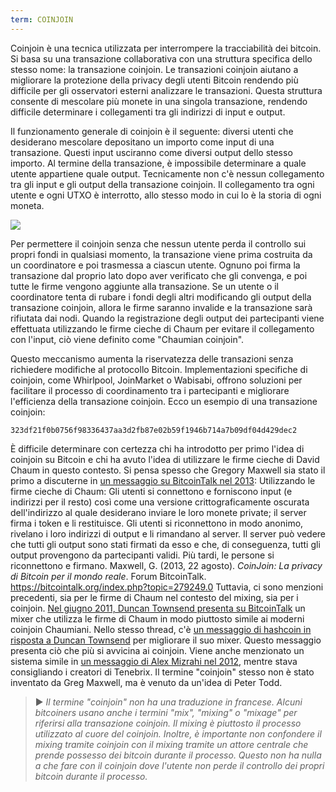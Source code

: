 ```yaml
---
term: COINJOIN
---
```


Coinjoin è una tecnica utilizzata per interrompere la tracciabilità dei bitcoin. Si basa su una transazione collaborativa con una struttura specifica dello stesso nome: la transazione coinjoin. Le transazioni coinjoin aiutano a migliorare la protezione della privacy degli utenti Bitcoin rendendo più difficile per gli osservatori esterni analizzare le transazioni. Questa struttura consente di mescolare più monete in una singola transazione, rendendo difficile determinare i collegamenti tra gli indirizzi di input e output.

Il funzionamento generale di coinjoin è il seguente: diversi utenti che desiderano mescolare depositano un importo come input di una transazione. Questi input usciranno come diversi output dello stesso importo. Al termine della transazione, è impossibile determinare a quale utente appartiene quale output. Tecnicamente non c'è nessun collegamento tra gli input e gli output della transazione coinjoin. Il collegamento tra ogni utente e ogni UTXO è interrotto, allo stesso modo in cui lo è la storia di ogni moneta.

![](../../dictionnaire/assets/4.png)

Per permettere il coinjoin senza che nessun utente perda il controllo sui propri fondi in qualsiasi momento, la transazione viene prima costruita da un coordinatore e poi trasmessa a ciascun utente. Ognuno poi firma la transazione dal proprio lato dopo aver verificato che gli convenga, e poi tutte le firme vengono aggiunte alla transazione. Se un utente o il coordinatore tenta di rubare i fondi degli altri modificando gli output della transazione coinjoin, allora le firme saranno invalide e la transazione sarà rifiutata dai nodi. Quando la registrazione degli output dei partecipanti viene effettuata utilizzando le firme cieche di Chaum per evitare il collegamento con l'input, ciò viene definito come "Chaumian coinjoin".

Questo meccanismo aumenta la riservatezza delle transazioni senza richiedere modifiche al protocollo Bitcoin. Implementazioni specifiche di coinjoin, come Whirlpool, JoinMarket o Wabisabi, offrono soluzioni per facilitare il processo di coordinamento tra i partecipanti e migliorare l'efficienza della transazione coinjoin. Ecco un esempio di una transazione coinjoin:

```text
323df21f0b0756f98336437aa3d2fb87e02b59f1946b714a7b09df04d429dec2
```

È difficile determinare con certezza chi ha introdotto per primo l'idea di coinjoin su Bitcoin e chi ha avuto l'idea di utilizzare le firme cieche di David Chaum in questo contesto. Si pensa spesso che Gregory Maxwell sia stato il primo a discuterne in [un messaggio su BitcoinTalk nel 2013](https://bitcointalk.org/index.php?topic=279249.0):
Utilizzando le firme cieche di Chaum: Gli utenti si connettono e forniscono input (e indirizzi per il resto) così come una versione crittograficamente oscurata dell'indirizzo al quale desiderano inviare le loro monete private; il server firma i token e li restituisce. Gli utenti si riconnettono in modo anonimo, rivelano i loro indirizzi di output e li rimandano al server. Il server può vedere che tutti gli output sono stati firmati da esso e che, di conseguenza, tutti gli output provengono da partecipanti validi. Più tardi, le persone si riconnettono e firmano.
Maxwell, G. (2013, 22 agosto). *CoinJoin: La privacy di Bitcoin per il mondo reale*. Forum BitcoinTalk. https://bitcointalk.org/index.php?topic=279249.0
Tuttavia, ci sono menzioni precedenti, sia per le firme di Chaum nel contesto del mixing, sia per i coinjoin. [Nel giugno 2011, Duncan Townsend presenta su BitcoinTalk](https://bitcointalk.org/index.php?topic=12751.0) un mixer che utilizza le firme di Chaum in modo piuttosto simile ai moderni coinjoin Chaumiani. Nello stesso thread, c'è [un messaggio di hashcoin in risposta a Duncan Townsend](https://bitcointalk.org/index.php?topic=12751.msg315793#msg315793) per migliorare il suo mixer. Questo messaggio presenta ciò che più si avvicina ai coinjoin. Viene anche menzionato un sistema simile in [un messaggio di Alex Mizrahi nel 2012](https://gist.github.com/killerstorm/6f843e1d3ffc38191aebca67d483bd88#file-laundry), mentre stava consigliando i creatori di Tenebrix. Il termine "coinjoin" stesso non è stato inventato da Greg Maxwell, ma è venuto da un'idea di Peter Todd.
> ► *Il termine "coinjoin" non ha una traduzione in francese. Alcuni bitcoiners usano anche i termini "mix", "mixing" o "mixage" per riferirsi alla transazione coinjoin. Il mixing è piuttosto il processo utilizzato al cuore del coinjoin. Inoltre, è importante non confondere il mixing tramite coinjoin con il mixing tramite un attore centrale che prende possesso dei bitcoin durante il processo. Questo non ha nulla a che fare con il coinjoin dove l'utente non perde il controllo dei propri bitcoin durante il processo.*